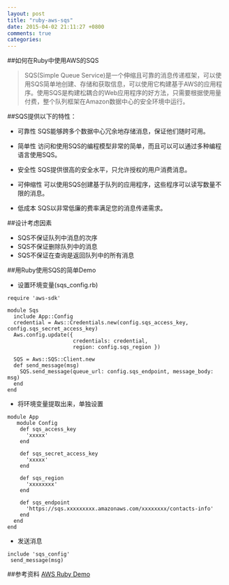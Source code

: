 ```yaml
---
layout: post
title: "ruby-aws-sqs"
date: 2015-04-02 21:11:27 +0800
comments: true
categories: 
---
```

##如何在Ruby中使用AWS的SQS
>SQS(Simple Queue Service)是一个伸缩且可靠的消息传递框架，可以使用SQS简单地创建、存储和获取信息，可以使用它构建基于AWS的应用程序。使用SQS是构建松耦合的Web应用程序的好方法，只需要根据使用量付费，整个队列框架在Amazon数据中心的安全环境中运行。

##SQS提供以下的特性：
* 可靠性
SQS能够跨多个数据中心冗余地存储消息，保证他们随时可用。

* 简单性
访问和使用SQS的编程模型非常的简单，而且可以可以通过多种编程语言使用SQS。

* 安全性
SQS提供很高的安全水平，只允许授权的用户消费消息。

* 可伸缩性
可以使用SQS创建基于队列的应用程序，这些程序可以读写数量不限的消息。

* 低成本
SQS以非常低廉的费率满足您的消息传递需求。

##设计考虑因素
* SQS不保证队列中消息的次序
* SQS不保证删除队列中的消息
* SQS不保证在查询是返回队列中的所有消息


##用Ruby使用SQS的简单Demo
* 设置环境变量(sqs_config.rb)

``` 
require 'aws-sdk'

module Sqs
  include App::Config
  credential = Aws::Credentials.new(config.sqs_access_key, config.sqs_secret_access_key)
  Aws.config.update({
                     credentials: credential,
                     region: config.sqs_region })
  
  SQS = Aws::SQS::Client.new
  def send_message(msg)
    SQS.send_message(queue_url: config.sqs_endpoint, message_body: msg)
  end
end 
```


* 将环境变量提取出来，单独设置

```
module App
   module Config
    def sqs_access_key
      'xxxxx'
    end

    def sqs_secret_access_key
      'xxxxx'
    end

    def sqs_region
      'xxxxxxxx'
    end

    def sqs_endpoint
      'https://sqs.xxxxxxxxx.amazonaws.com/xxxxxxxx/contacts-info'
    end
  end
end
````

* 发送消息
```
include 'sqs_config'
 send_message(msg)
```
 
##参考资料
 [AWS Ruby Demo](http://blog.csdn.net/menxu_work/article/details/38296043)
   



